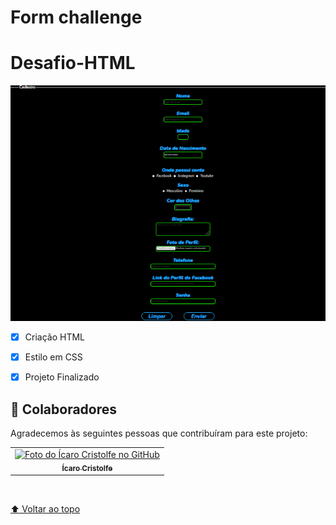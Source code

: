 # Form challenge


# Desafio-HTML

<img src="./assets/form.png" alt="imagem desafio html"> <br>



- [x] Criação HTML
- [x] Estilo em CSS
- [x] Projeto Finalizado



## 🤝 Colaboradores

Agradecemos às seguintes pessoas que contribuíram para este projeto:

<table>
  <tr>
    <td align="center">
      <a href="#">
        <img src="https://avatars.githubusercontent.com/u/82662425?v=4" width="100px;" alt="Foto do Ícaro Cristolfe no GitHub"/><br>
        <sub>
          <b>Ícaro Cristolfe</b>
        </sub>
      </a>
  </tr>
</table>

<br>

[⬆ Voltar ao topo](#Desafio-HTML)<br>
